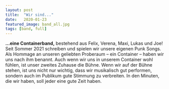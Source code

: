 ```yaml
---
layout: post
title:  "Wir sind..."
date:   2020-01-23
featured_image: band_all.jpg
tags: [band, full]
---
```


<strong>…eine Containerband,</strong> bestehend aus Felix, Verena, Maxi, Lukas und Joe!
Seit Sommer 2021 schreiben und spielen wir unsere eigenen Punk Songs.
Als Hommage an unseren geliebten Proberaum – ein Container – haben wir uns nach ihm benannt. Auch wenn wir uns in unserem Container wohl fühlen, ist unser zweites Zuhause die Bühne.
Wenn wir auf der Bühne stehen, ist uns nicht nur wichtig, dass wir musikalisch gut performen, sondern auch im Publikum gute Stimmung zu verbreiten. In den Minuten, die wir haben, soll jeder eine gute Zeit haben.